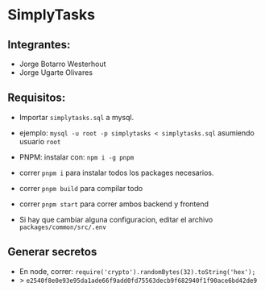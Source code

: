 # SimplyTasks

## Integrantes:
* Jorge Botarro Westerhout
* Jorge Ugarte Olivares

## Requisitos:
* Importar `simplytasks.sql` a mysql.
* ejemplo: `mysql -u root -p simplytasks < simplytasks.sql` asumiendo usuario `root`
* PNPM: instalar con: `npm i -g pnpm`
* correr `pnpm i` para instalar todos los packages necesarios.
* correr `pnpm build` para compilar todo
* correr `pnpm start` para correr ambos backend y frontend

* Si hay que cambiar alguna configuracion, editar el archivo `packages/common/src/.env`

## Generar secretos
* En node, correr: `require('crypto').randomBytes(32).toString('hex');`
* \> `e2540f8e0e93e95da1ade66f9add0fd75563decb9f682940f1f90ace6bd42de9`
